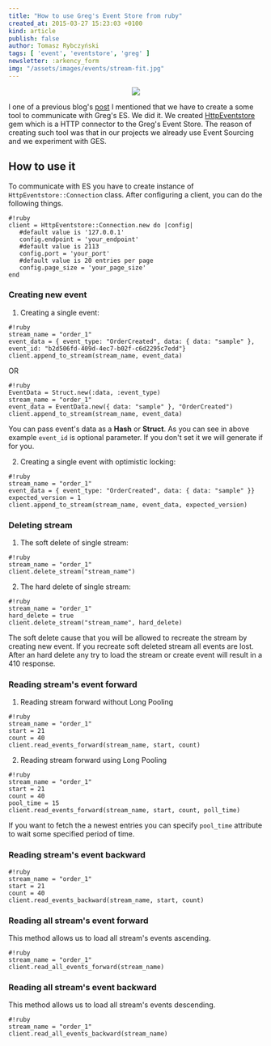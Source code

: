 ```yaml
---
title: "How to use Greg's Event Store from ruby"
created_at: 2015-03-27 15:23:03 +0100
kind: article
publish: false
author: Tomasz Rybczyński
tags: [ 'event', 'eventstore', 'greg' ]
newsletter: :arkency_form
img: "/assets/images/events/stream-fit.jpg"
---
```


<p>
  <figure align="center">
    <img src="/assets/images/events/stream-fit.jpg">
  </figure>
</p>

I one of a previous blog's [post](/2015/03/your-solid-tool-for-event-sourcing-eventstore-examples/) I mentioned that we have to create a some tool to communicate with Greg's ES. We did it. We created [HttpEventstore](https://github.com/arkency/http_eventstor) gem which is a HTTP connector to the Greg's Event Store. The reason of creating such tool was that in our projects we already use Event Sourcing and we experiment with GES.

<!-- more -->

## How to use it

To communicate with ES you have to create instance of `HttpEventstore::Connection` class. After configuring a client, you can do the following things.

```
#!ruby
client = HttpEventstore::Connection.new do |config|
   #default value is '127.0.0.1'
   config.endpoint = 'your_endpoint'
   #default value is 2113
   config.port = 'your_port'
   #default value is 20 entries per page
   config.page_size = 'your_page_size'
end
```

### Creating new event

1. Creating a single event:

```
#!ruby
stream_name = "order_1"
event_data = { event_type: "OrderCreated", data: { data: "sample" }, event_id: "b2d506fd-409d-4ec7-b02f-c6d2295c7edd"}
client.append_to_stream(stream_name, event_data)
```

OR

```
#!ruby
EventData = Struct.new(:data, :event_type)
stream_name = "order_1"
event_data = EventData.new({ data: "sample" }, "OrderCreated")
client.append_to_stream(stream_name, event_data)
```

You can pass event's data as a **Hash** or **Struct**. As you can see in above example `event_id` is optional parameter. If you don't set it we will generate if for you.

2. Creating a single event with optimistic locking:

```
#!ruby
stream_name = "order_1"
event_data = { event_type: "OrderCreated", data: { data: "sample" }}
expected_version = 1
client.append_to_stream(stream_name, event_data, expected_version)
```

### Deleting stream

1. The soft delete of single stream:

```
#!ruby
stream_name = "order_1"
client.delete_stream("stream_name")
```

2. The hard delete of single stream:

```
#!ruby
stream_name = "order_1"
hard_delete = true
client.delete_stream("stream_name", hard_delete)
```

The soft delete cause that you will be allowed to recreate the stream by creating new event. If you recreate soft deleted stream all events are lost. After an hard delete any try to load the stream or create event will result in a 410 response.

### Reading stream's event forward

1. Reading stream forward without Long Pooling

```
#!ruby
stream_name = "order_1"
start = 21
count = 40
client.read_events_forward(stream_name, start, count)
```

2. Reading stream forward using Long Pooling

```
#!ruby
stream_name = "order_1"
start = 21
count = 40
pool_time = 15
client.read_events_forward(stream_name, start, count, poll_time)
```

If you want to fetch the a newest entries you can specify `pool_time` attribute to wait some specified period of time.

### Reading stream's event backward

```
#!ruby
stream_name = "order_1"
start = 21
count = 40
client.read_events_backward(stream_name, start, count)
```

### Reading all stream's event forward

This method allows us to load all stream's events ascending.

```
#!ruby
stream_name = "order_1"
client.read_all_events_forward(stream_name)
```

### Reading all stream's event backward

This method allows us to load all stream's events descending.

```
#!ruby
stream_name = "order_1"
client.read_all_events_backward(stream_name)
```
